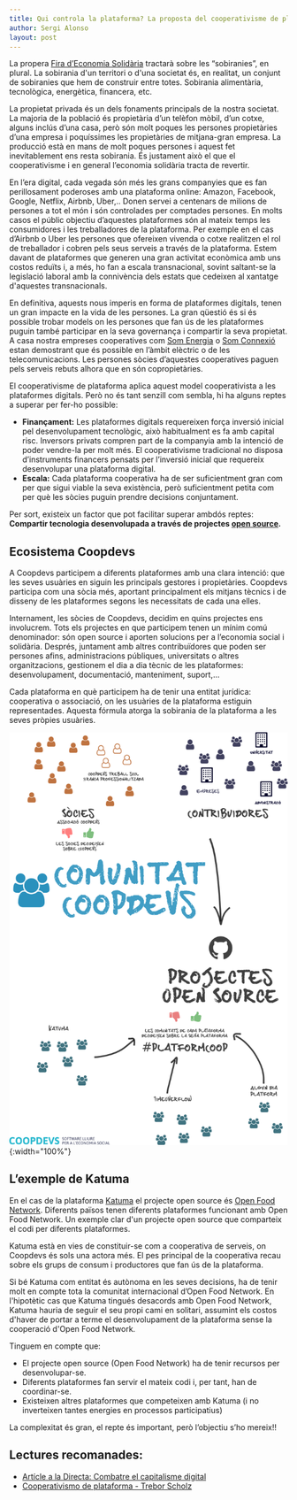 ```yaml
---
title: Qui controla la plataforma? La proposta del cooperativisme de plataforma
author: Sergi Alonso
layout: post
---
```

La propera [Fira d’Economia Solidària](http://fesc.xes.cat/) tractarà sobre les “sobiranies”, en plural. La sobirania d'un territori o d'una societat és, en realitat, un conjunt de sobiranies que hem de construir entre totes. Sobirania alimentària, tecnològica, energètica, financera, etc.

La propietat privada és un dels fonaments principals de la nostra societat. La majoria de la població és propietària d’un telèfon mòbil, d’un cotxe, alguns inclús d’una casa, però són molt poques les persones propietàries d’una empresa i poquíssimes les propietàries de mitjana-gran empresa. La producció està en mans de molt poques persones i aquest fet inevitablement ens resta sobirania. És justament això el que el cooperativisme i en general l’economia solidària tracta de revertir.

En l’era digital, cada vegada són més les grans companyies que es fan perillosament poderoses amb una plataforma online: Amazon, Facebook, Google, Netflix, Airbnb, Uber,.. Donen servei a centenars de milions de persones a tot el món i són controlades per comptades persones. En molts casos el públic objectiu d’aquestes plataformes són al mateix temps les consumidores i les treballadores de la plataforma. Per exemple en el cas d’Airbnb o Uber les persones que ofereixen vivenda o cotxe realitzen el rol de treballador i cobren pels seus serveis a través de la plataforma. Estem davant de plataformes que generen una gran activitat econòmica amb uns costos reduïts i, a més, ho fan a escala transnacional, sovint saltant-se la legislació laboral amb la connivència dels estats que cedeixen al xantatge d'aquestes transnacionals.

En definitiva, aquests nous imperis en forma de plataformes digitals, tenen un gran impacte en la vida de les persones. La gran qüestió és si és possible trobar models on les persones que fan ús de les plataformes puguin també participar en la seva governança i compartir la seva propietat. A casa nostra empreses cooperatives com [Som Energia](https://www.somenergia.coop/) o [Som Connexió](https://somconnexio.coop/) estan demostrant que és possible en l’àmbit elèctric o de les telecomunicacions. Les persones sòcies d’aquestes cooperatives paguen pels serveis rebuts alhora que en són copropietàries.

El cooperativisme de plataforma aplica aquest model cooperativista a les plataformes digitals. Però no és tant senzill com sembla, hi ha alguns reptes a superar per fer-ho possible:


* **Finançament:** Les plataformes digitals requereixen força inversió inicial pel desenvolupament tecnològic, això habitualment es fa amb capital risc. Inversors privats compren part de la companyia amb la intenció de poder vendre-la per molt més. El cooperativisme tradicional no disposa d’instruments financers pensats per l’inversió inicial que requereix desenvolupar una plataforma digital. 
* **Escala:** Cada plataforma cooperativa ha de ser suficientment gran com per que sigui viable la seva existència, però suficientment petita com per què les sòcies puguin prendre decisions conjuntament.

Per sort, existeix un factor que pot facilitar superar ambdós reptes: **Compartir tecnologia desenvolupada a través de projectes [open source](https://ca.wikipedia.org/wiki/Codi_obert).** 

## Ecosistema Coopdevs

A Coopdevs participem a diferents plataformes amb una clara intenció: que les seves usuàries en siguin les principals gestores i propietàries. Coopdevs participa com una sòcia més, aportant principalment els mitjans tècnics i de disseny de les plataformes segons les necessitats de cada una elles.

Internament, les sòcies de Coopdevs, decidim en quins projectes ens involucrem. Tots els projectes en que participem tenen un mínim comú denominador: són open source i aporten solucions per a l’economia social i solidària. Després, juntament amb altres contribuïdores que poden ser persones afins, administracions públiques, universitats o altres organitzacions, gestionem el dia a dia tècnic de les plataformes: desenvolupament, documentació, manteniment, suport,...   

Cada plataforma en què participem ha de tenir una entitat jurídica: cooperativa o associació, on les usuàries de la plataforma estiguin representades. Aquesta fórmula atorga la sobirania de la plataforma a les seves pròpies usuàries.

![Esquema ecosistema Coopdevs](/assets/post_images/2018/esquema_coopdevs.png){:width="100%"}

## L’exemple de Katuma

En el cas de la plataforma [Katuma](http://katuma.org/) el projecte open source és [Open Food Network](https://openfoodnetwork.org/). Diferents països tenen diferents plataformes funcionant amb Open Food Network. Un exemple clar d'un projecte open source que comparteix el codi per diferents plataformes.

Katuma està en vies de constituir-se com a cooperativa de serveis, on Coopdevs és sols una actora més. El pes principal de la cooperativa recau sobre els grups de consum i productores que fan ús de la plataforma.

Si bé Katuma com entitat és autònoma en les seves decisions, ha de tenir molt en compte tota la comunitat internacional d’Open Food Network. En l'hipotètic cas que Katuma tingués desacords amb Open Food Network, Katuma hauria de seguir el seu propi cami en solitari, assumint els costos d'haver de portar a terme el desenvolupament de la plataforma sense la cooperació d'Open Food Network. 

Tinguem en compte que: 
* El projecte open source (Open Food Network) ha de tenir recursos per desenvolupar-se.  
* Diferents plataformes fan servir el mateix codi i, per tant, han de coordinar-se. 
* Existeixen altres plataformes que competeixen amb Katuma (i no inverteixen tantes energies en processos participatius)

La complexitat és gran, el repte és important, però l’objectiu s’ho mereix!!   

## Lectures recomanades: 


* [Artícle a la Directa: Combatre el capitalisme digital](https://directa.cat/combatre-el-capitalisme-digital/)
* [Cooperativismo de plataforma - Trebor Scholz](http://nexe.coop/wp-content/uploads/2016/12/dimmons.net_wp-content_uploads_2016_05_maq_Trebor-Scholz_COOP_PreF.pdf)
